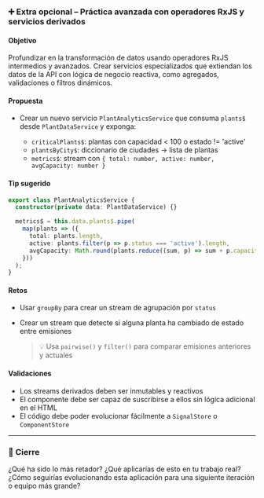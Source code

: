 ### ➕ Extra opcional – Práctica avanzada con operadores RxJS y servicios derivados

#### Objetivo

Profundizar en la transformación de datos usando operadores RxJS intermedios y avanzados. Crear servicios especializados que extiendan los datos de la API con lógica de negocio reactiva, como agregados, validaciones o filtros dinámicos.

#### Propuesta

* Crear un nuevo servicio `PlantAnalyticsService` que consuma `plants$` desde `PlantDataService` y exponga:

  * `criticalPlants$`: plantas con capacidad < 100 o estado != 'active'
  * `plantsByCity$`: diccionario de ciudades → lista de plantas
  * `metrics$`: stream con `{ total: number, active: number, avgCapacity: number }`

#### Tip sugerido

```ts
export class PlantAnalyticsService {
  constructor(private data: PlantDataService) {}

  metrics$ = this.data.plants$.pipe(
    map(plants => ({
      total: plants.length,
      active: plants.filter(p => p.status === 'active').length,
      avgCapacity: Math.round(plants.reduce((sum, p) => sum + p.capacityKw, 0) / plants.length)
    }))
  );
}
```

#### Retos

* Usar `groupBy` para crear un stream de agrupación por `status`
* Crear un stream que detecte si alguna planta ha cambiado de estado entre emisiones

  > 💡 Usa `pairwise()` y `filter()` para comparar emisiones anteriores y actuales

#### Validaciones

* Los streams derivados deben ser inmutables y reactivos
* El componente debe ser capaz de suscribirse a ellos sin lógica adicional en el HTML
* El código debe poder evolucionar fácilmente a `SignalStore` o `ComponentStore`

---

### 💬 Cierre

¿Qué ha sido lo más retador? ¿Qué aplicarías de esto en tu trabajo real? ¿Cómo seguirías evolucionando esta aplicación para una siguiente iteración o equipo más grande?

